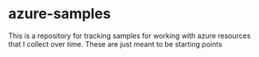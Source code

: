 # azure-samples

This is a repository for tracking samples for working with azure resources that I collect over time. These are just meant to be starting points
